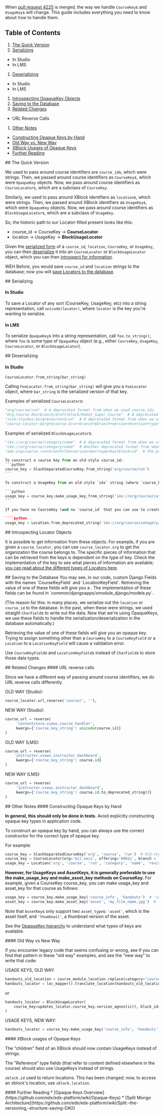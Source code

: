 When [pull request 4225](https://github.com/edx/edx-platform/pull/4225) is merged, the way we handle `CourseKey`s and `UsageKey`s will change.  This guide includes everything you need to know about how to handle them.

## Table of Contents

1. [The Quick Version](#quick)  
1. [Serializing](#serialization)  
  * In Studio
  * In LMS
1. [Deserializing](#deserialization)  
  * In Studio
  * In LMS
1. [Introspecting  OpaqueKey Objects](#introspect)  
1. [Saving to the Database](#database)  
1. [Related Changes](#related)
  * URL Reverse Calls
1. [Other Notes](#other_notes)
  * [Constructing Opaque Keys by Hand](#constructing)  
  * [Old Way vs. New Way](#old_vs_new)
  * [XBlock Usages of Opaque Keys](#xblock)  
  * [Further Reading](#reading)

<a name="quick"/>
## The Quick Version

We used to pass around course identifiers are `course_id`s, which were strings.  Then, we passed around course identifiers as `CourseKey`s, which were `OpaqueKey` objects.  Now, we pass around course identifiers as `CourseLocator`s, which are a subclass of `CourseKey`.

Similarly, we used to pass around XBlock identifiers as `location`s, which were strings.  Then, we passed around XBlock identifiers as `UsageKey`s, which were `OpaqueKey` objects.  Now, we pass around course identifiers as `BlockUsageLocator`s, which are a subclass of `UsageKey`.

So, the historic path to our Locator-filled present looks like this:

* course_id -> CourseKey -> **CourseLocator**
* location -> UsageKey -> **BlockUsageLocator**

Given the [serialized form](#serialization) of a `course_id`, `location`, `CourseKey`, or `UsageKey`, you can then [deserialize](#deserialization) it into an `CourseLocator` or `BlockUsageLocator` object, which you can then [introspect for information](#introspect).

WEH Before, you would save `course_id` and `location` strings to the database; now you will [save Locators to the database](#database).

<a name="serialization"/>
## Serializing

#### In Studio

To save a Locator of any sort (CourseKey, UsageKey, etc) into a string representation, call `unicode(locator)`, where `locator` is the key you're wanting to serialize.

#### In LMS

To serialize `OpaqueKey`s into a string representation, call `foo.to_string()`, where `foo` is some type of `OpaqueKey` object (e.g., either `CourseKey`, `UsageKey`, `CourseLocator`, or `BlockUsageLocator`).

<a name="deserialization"/>
## Deserializing

#### In Studio

`CourseLocator.from_string(bar_string)`

Calling `FooLocator.from_string(bar_string)` will give you a `FooLocator` object, where `bar_string` is the serialized version of that key.

Examples of serialized `CourseLocator`s:
````python
"org/course/run"  # A deprecated format from when we used course_ids.
"Org.Course.Run/branch/draft/block/Robot_Super_Course"  # A deprecated format from bla bla.
"ssck:slashes:$org+$course+$run"  # A deprecated format from when we used SlashSeparatedCourseKeys.
"course-locator:$org+$course.$run+branch+$branch+version+$version+type"  # The preferred serialized version of a string.
````

Examples of serialized `BlockUsageLocator`s:
````python
"i4x://org/course/category/name"  # A deprecated format from when we used locations.
"c4x://org/course/category/name"  # Another deprecated format from when we used locations.
"edx:org+course.run+branch+foo+version+bar+type+baz+block+id"  # The preferred serialized form of a string.

To construct a course key from an old-style course_id:
```python
course_key = SlashSeparatedCourseKey.from_string('org/course/run')
```

To construct a UsageKey from an old-style `i4x` string (where `course_key` is a `CourseKey` for the course that the location is within):

```python
usage_key = course_key.make_usage_key_from_string('i4x://org/course/category/name')
```

If you have no CourseKey (and no `course_id` that you can use to create a CourseKey), a fallback is the UsageKey.from_deprecated_string() method shown below.  Note that this is not preferred; please use the previous method if there's any way you can access the CourseKey.

````python
usage_key = Location.from_deprecated_string('i4x://org/course/category/name')
````

<a name="introspect"/>
## Introspecting Locator Objects

It is possible to get information from these objects. For example, if you are given a `course_locator`, you can use `course_locator.org` to get the organization the course belongs to. The specific pieces of information that can be retrieved from the keys is dependent on the type of key. Check the implementation of the key to see what pieces of information are available; [you can read about the different types of Locators here](https://github.com/edx/edx-platform/wiki/Opaque-Keys).

<a name="database"/>
## Saving to the Database
You may see, in our code, custom Django Fields with the names `CourseKeyField` and `LocationKeyField`.  Retrieving the value of one of these fields will give you a .  The implementation of these fields can be found in `common/djangoapps/xmodule_django/models.py`.

(The reason for this: in many places, we serialize out the `location` or `course_id` to the database. In the past, when these were strings, we used straight `CharField`s to write out the data.  Now that we're using OpaqueKeys, we use these fields to handle the serialization/deserialization in the database automatically.)

Retrieving the value of one of these fields will give you an opaque key. Trying to assign something other than a `CourseKey` to a `CourseKeyField` or a `Location` to a `LocationKeyField` will cause a validation error.

Use `CourseKeyField`s and `LocationKeyField`s instead of `CharField`s to store those data types.

<a name="related"/>
## Related Changes
#### URL reverse calls

Since we have a different way of passing around course identifiers, we do URL reverse calls differently.

OLD WAY (Studio):

````python
course_locator.url_reverse('course/', ''),
````

NEW WAY (Studio):

````python
course_url = reverse(
     'contentstore.views.course_handler',
     kwargs={'course_key_string': unicode(course.id)}
)
````

OLD WAY (LMS):

````python
course_url = reverse(
    'instructor.views.instructor_dashboard',
     kwargs={'course_key_string': course.id}
)
````

NEW WAY (LMS):

````python
course_url = reverse(
     'instructor.views.instructor_dashboard',
     kwargs={'course_key_string': course.id.to_deprecated_string()}
)
````

<a name="other_notes"/>
## Other Notes

<a name="constructing"/>
#### Constructing Opaque Keys by Hand

<bold>**In general, this should only be done in tests**.  Avoid explicitly constructing opaque key types in application code.</bold>

To construct an opaque key by hand, you can always use the correct constructor for the correct type of opaque key.

For example:
```python
course_key = SlashSeparatedCourseKey('org', 'course', 'run')  # Old-style identifiers
course_key = CourseLocator(org='mit.eecs', offering='6002x', branch = 'published')
usage_key = Location('org', 'course', 'run', 'category', 'name', 'revision')
```

**However, for UsageKeys and AssetKeys, it is generally preferable to use the make_usage_key and make_asset_key methods on CourseKey.**  For example, given a CourseKey course_key, you can make usage_key and asset_key for that course as follows:

````python
usage_key = course_key.make_usage_key('course_info', 'handouts')  # 'course_info' is block_type, 'handouts' is the name
asset_key = course_key.make_asset_key('asset', 'my_file_name.jpg')  # 'asset' is type, 'my_file_name.jpg' is the path
````

Note that `AssetKey`s only support two `asset_type`s: `'asset'`, which is the asset itself, and `'thumbnail'`, a thumbnail version of the asset.

See the [OpaqueKey hierarchy](https://github.com/edx/edx-platform/wiki/Opaque-Keys#opaquekey-hierarchy) to understand what types of keys are available.

<a name="old_vs_new"/>
#### Old Way vs New Way

If you encounter legacy code that seems confusing or wrong, see if you can find that pattern in these "old way" examples, and see the "new way" to write that code:

USAGE KEYS, OLD WAY:

````python
handouts_old_location = course_module.location.replace(category='course_info', name='handouts')
handouts_locator = loc_mapper().translate_location(handouts_old_location, False, True)
````

or

````python
handouts_locator = BlockUsageLocator(
    course_key=updates_locator.course_key.version_agnostic(), block_id=block
)
````
USAGE KEYS, NEW WAY:
````python
handouts_locator = course_key.make_usage_key('course_info', 'handouts')
````

<a name="xblock"/>
#### XBlock usages of Opaque Keys

The "children" field of an XBlock should now contain UsageKeys instead of strings.

The "Reference" type fields (that refer to content defined elsewhere in the course) should also use UsageKeys instead of strings.

`xblock.id` used to return locations.  This has been changed; now, to access an xblock's location, use `xblock.location`.

<a name="reading"/>
#### Further Reading
*  [Opaque Keys Overview](https://github.com/edx/edx-platform/wiki/Opaque-Keys)
*  [Split Mongo Architecture](https://github.com/edx/edx-platform/wiki/Split:-the-versioning,-structure-saving-DAO)